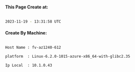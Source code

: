 
   
#### This Page Create at:

```bash

2023-11-19 - 13:31:58 UTC

```

#### Create By Machine:

```bash

Host Name : fv-az1240-612

platform  : Linux-6.2.0-1015-azure-x86_64-with-glibc2.35

Ip Local  : 10.1.0.43

```

